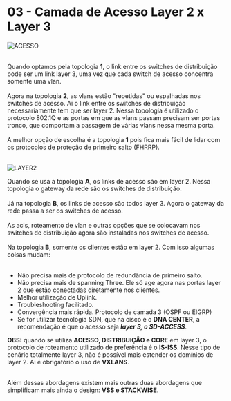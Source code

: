 # 03 - Camada de Acesso Layer 2 x Layer 3

![ACESSO](Imagens/acesso.png) <br></br>

Quando optamos pela topologia **1**, o link entre os switches de distribuição pode ser um link layer 3, uma vez que cada switch de acesso concentra somente uma vlan. <br></br>
Agora na topologia **2**, as vlans estão "repetidas" ou espalhadas nos switches de acesso. Ai o link entre os switches de distribuição necessariamente tem que ser layer 2. Nessa topologia é utilizado o protocolo 802.1Q e as portas em que as vlans passam precisam ser portas tronco, que comportam a passagem de várias vlans nessa mesma porta. <br></br>
A melhor opção de escolha é a topologia **1** pois fica mais fácil de lidar com os protocolos de proteção de primeiro salto (FHRRP). <br></br>

![LAYER2](Imagens/acesso2.png)

Quando se usa a topologia **A**, os links de acesso são em layer 2. Nessa topologia o gateway da rede são os switches de distribuição. <br></br>
Já na topologia **B**, os links de acesso são todos layer 3. Agora o gateway da rede passa a ser os switches de acesso. <br></br>
As acls, roteamento de vlan e outras opções que se colocavam nos switches de distribuição agora são instaladas nos switches de acesso. <br></br>
Na topologia **B**, somente os clientes estão em layer 2. Com isso algumas coisas mudam:<br></br>
* Não precisa mais de protocolo de redundância de primeiro salto.
* Não precisa mais de spanning Three. Ele só age agora nas portas layer 2 que estão conectadas diretamente nos clientes.
* Melhor utilização de Uplink.
* Troubleshooting facilitado.
* Convergência mais rápida. Protocolo de camada 3 (OSPF ou EIGRP)
* Se for utilizar tecnologia SDN, que na cisco é o **DNA CENTER**, a recomendação é que o acesso seja ***layer 3, o SD-ACCESS***.

**OBS:** quando se utiliza **ACESSO, DISTRIBUIÇÂO e CORE** em layer 3, o protocolo de roteamento utilizado de preferência é o **IS-ISS**. Nesse tipo de cenário totalmente layer 3, não é possível mais estender os domínios de layer 2. Ai é obrigatório o uso de **VXLANS**. <br></br>

Além dessas abordagens existem mais outras duas abordagens que simplificam mais ainda o design: **VSS e STACKWISE**. <br></br>

